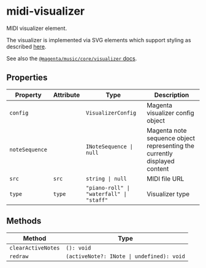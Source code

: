# midi-visualizer

MIDI visualizer element.

The visualizer is implemented via SVG elements which support styling as described
[here](https://magenta.github.io/magenta-js/music/demos/visualizer.html).

See also the
[`@magenta/music/core/visualizer` docs](https://magenta.github.io/magenta-js/music/modules/_core_visualizer_.html).

## Properties

| Property       | Attribute | Type                                     | Description                                      |
|----------------|-----------|------------------------------------------|--------------------------------------------------|
| `config`       |           | `VisualizerConfig`                       | Magenta visualizer config object                 |
| `noteSequence` |           | `INoteSequence \| null`                  | Magenta note sequence object representing the currently displayed content |
| `src`          | `src`     | `string \| null`                         | MIDI file URL                                    |
| `type`         | `type`    | `"piano-roll" \| "waterfall" \| "staff"` | Visualizer type                                  |

## Methods

| Method             | Type                                      |
|--------------------|-------------------------------------------|
| `clearActiveNotes` | `(): void`                                |
| `redraw`           | `(activeNote?: INote \| undefined): void` |
